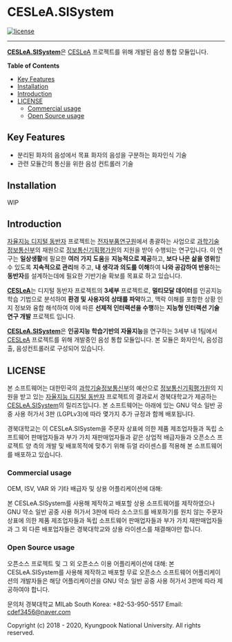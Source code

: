 # CESLeA.SISystem
[![license]](/LICENSE)

---

<b>[CESLeA.SISystem]</b>은 [CESLeA] 프로젝트를 위해 개발된 음성 통합 모듈입니다.

**Table of Contents**

- [Key Features](#key-features)
- [Installation](#installation)
- [Introduction](#introduction)
- [LICENSE](#license)
  - [Commercial usage](#commercial_usage)
  - [Open Source usage](#open_source_usage)

## Key Features

- 분리된 화자의 음성에서 목표 화자의 음성을 구분하는 화자인식 기술
- 관련 모듈간의 통신을 위한 음성 컨트롤러 기술

## Installation

WIP

## Introduction

[자율지능 디지털 동반자] 프로젝트는 [전자부품연구원]에서 총괄하는 사업으로 [과학기술정보통신부]의 재원으로
[정보통신기획평가원]의 지원을 받아 수행되는 연구입니다. 이 연구는 <b>일상생활</b>에 필요한 <b>여러 가지 도움</b>을
<b>지능적으로 제공</b>하고, <b>보다 나은 삶을 영위</b>할 수 있도록 <b>지속적으로 관리</b>해 주고, <b>내 생각과 의도를 이해</b>하여
<b>나와 공감하여 반응</b>하는 <b>동반자</b>를 설계하는데에 필요한 기반기술 확보를 목표로 하고 있습니다.

<b>[CESLeA]</b>는 디지털 동반자 프로젝트의 <b>3세부</b> 프로젝트로, <b>멀티모달 데이터</b>를 인공지능 학습 기법으로 분석하여
<b>환경 및 사용자의 상태를 파악</b>하고, 맥락 이해를 포함한 상황 인지 정보와 융합 해석</b>하여 이에 따른 <b>선제적 인터랙션을 수행</b>하는 <b>지능형 인터랙션 기술 연구 개발</b> 프로젝트 입니다.

<b>[CESLeA.SISystem]</b>은 <b>인공지능 학습기반의 자율지능</b>을 연구하는 3세부 내 1팀에서 [CESLeA] 프로젝트를 위해 개발중인 음성 통합 모듈입니다.
본 모듈은 화자인식, 음성검출, 음성컨트롤러로 구성되어 있습니다.

## LICENSE

본 소프트웨어는 대한민국의 [과학기술정보통신부]의 예산으로 [정보통신기획평가원]의 지원을 받고 있는 [자율지능 디지털 동반자] 프로젝트의 결과로서 경북대학교가 제공하는 [CESLeA.SISystem]의 릴리즈입니다. 본 소프트웨어는 아래에 있는 GNU 약소 일반 공중 사용 허가서 3판 (LGPLv3)에 따라 몇가지 추가 규정과 함께 배포됩니다.

경북대학교는 이 CESLeA.SISystem을 주문자 상표에 의한 제품 제조업자들과 독립 소프트웨어 판매업자들과 부가 가치 재판매업자들과 같은 상업적 배급자들과 오픈소스 프로젝트 양 측의 개발 및 배포목적에 맞추기 위해 듀얼 라이센스를 적용해 본 소프트웨어를 배포하고 있습니다.

### Commercial usage
OEM, ISV, VAR 와 기타 배급자 및 상용 어플리케이션에 대해:

본 CESLeA.SISystem를 사용해 제작하고 배포할 상용 소프트웨어를 제작하였으나 GNU 약소 일반 공중 사용 허가서 3판에 따라 소스코드를 배포하기를 원치 않는 주문자 상표에 의한 제품 제조업자들과 독립 소프트웨어 판매업자들과 부가 가치 재판매업자들과 그 외 다른 배포업자들은 경북대학교와 상용 라이센스를 채결해야만 합니다.

### Open Source usage
오픈소스 프로젝트 및 그 외 오픈소스 이용 어플리케이션에 대해:
본 CESLeA.SISystem를 사용해 제작하고 배포할 무료 오픈소스 소프트웨어 어플리케이션의 개발자들은 해당 어플리케이션을 GNU 약소 일반 공중 사용 허가서 3판에 따라 제공하여야 합니다.

문의처
경북대학교 MILab
South Korea: +82-53-950-5517
Email: cdef3456@naver.com

Copyright (c) 2018 - 2020, Kyungpook National University. All rights reserved.


[license]: https://img.shields.io/github/license/Ckst123/CESLeA
[CESLeA.SISystem]: https://github.com/Ckst123/CESLeA
[CESLeA]: http://abr.knu.ac.kr/wordpress/ceslea/
[자율지능 디지털 동반자]: http://aicompanion.or.kr/
[전자부품연구원]: https://www.keti.re.kr/
[과학기술정보통신부]: https://www.msit.go.kr/
[정보통신기획평가원]: https://www.iitp.kr/